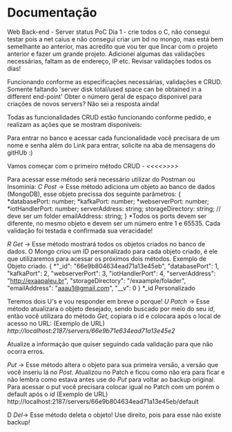 # Documentação
Web Back-end - Server status PoC
Dia 1 - crie todos o C, não consegui testar pois a net caius e não consegui criar um bd no mongo, mas está bem semelhante ao anterior, mas acredito que vou ter que lincar com o projeto anterior e fazer um grande projeto. Adicionei algumas das validações necessárias, faltam as de endereço, IP etc. Revisar validações todos os dias!  

Funcionando conforme as especificações necessárias, validações e CRUD.
Somente faltando 'server disk total/used space can be obtained in a different end-point'
                 Obter o número geral de espaço disponivel para criações de novos servers? Não sei a resposta ainda!

Todas as funcionalidades CRUD estão funcionando conforme pedido, e realizam as ações que se mostram disponiveis:

Para entrar no banco e acessar cada funcionalidade você precisara de um nome e senha além do Link para entrar, solicite na aba de mensagens do gitHUb :)

Vamos começar com o primeiro método CRUD -
        *<<<<<Create>>>>>*

Para acessar esse método será necessário utilizar do Postman ou Insominia:
*C*
_Post_ -> Esse método adiciona um objeto ao banco de dados (MongoDB), esse objeto precissa dos seguinte parâmetros:
{
  *databasePort: number;
  *kafkaPort: number;
  *webserverPort: number;
  *iotHandlerPort: number;
  serverAddress: string;
  storageDirectory: string; // deve ser um folder
  emailAddress: string;
}
*Todos os ports devem ser diferente, no mesmo objeto e devem ser um número entre 1 e 65535.
Cada validação foi testada e confirmada sua veracidade!

*R*
_Get_ -> Esse método mostrará todos os objetos criados no banco de dados.
O Mongo criou um ID personalizado para cada objeto criado, é ele que utilizaremos para acessar os próximos dois métodos. 
Exemplo de Objeto criado.
{
        *"_id": "66e9b804634ead71a13e45eb",
        "databasePort": 1,
        "kafkaPort": 2,
        "webserverPort": 3,
        "iotHandlerPort": 4,
        "serverAddress": "http://exaapaleu.br",
        "storageDirectory": "/exaample/folader",
        "emailAddress": "aaau1@gmail.com",
        "__v": 0
    }
    *_id Personalizado

Teremos dois U's e vou responder em breve o porque!
*U*
_Patch_ -> Esse método atualizara o objeto desejado, sendo buscado por meio do seu *id*, então você utilizara do método _Get_, copiara o id e colocara após o local de acesso no URL:
(Exemplo de URL)
_http://localhost:2187/servers/66e9b71e634ead71a13e45e2_

Atualize a informação que quiser seguindo cada validação para que não ocorra erros.

_Put_ -> Esse método altera o objeto para sua primeira versão, a versão que você inseriu lá no _Post_. Atualizou no Patch e ficou como não era para ficar e não lembra como estava antes use do _Put_ para voltar ao backup original.
Para acessar o put você precisara colocar igual no Patch com um porém o default após o _id_
(Exemplo de URL)
http://localhost:2187/servers/66e9b804634ead71a13e45eb/default

D
_Del_-> Esse método deleta o objeto! Use direito, pois para esse não existe backup!
